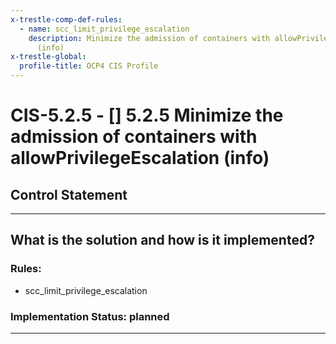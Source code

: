 ```yaml
---
x-trestle-comp-def-rules:
  - name: scc_limit_privilege_escalation
    description: Minimize the admission of containers with allowPrivilegeEscalation
      (info)
x-trestle-global:
  profile-title: OCP4 CIS Profile
---
```


# CIS-5.2.5 - \[\] 5.2.5 Minimize the admission of containers with allowPrivilegeEscalation (info)

## Control Statement

______________________________________________________________________

## What is the solution and how is it implemented?

<!-- For implementation status enter one of: implemented, partial, planned, alternative, not-applicable -->

<!-- Note that the list of rules under ### Rules: is read-only and changes will not be captured after assembly to JSON -->

### Rules:

  - scc_limit_privilege_escalation

### Implementation Status: planned

______________________________________________________________________
